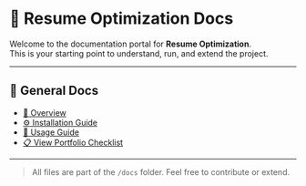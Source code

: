 # 🧭 Resume Optimization Docs

Welcome to the documentation portal for **Resume Optimization**.  
This is your starting point to understand, run, and extend the project.

---

## 📘 General Docs

- [📄 Overview](overview.md)
- [⚙️ Installation Guide](installation.md)
- [🚀 Usage Guide](usage.md)
- [📋 View Portfolio Checklist](CHECKLIST.md)


---

> All files are part of the `/docs` folder. Feel free to contribute or extend.